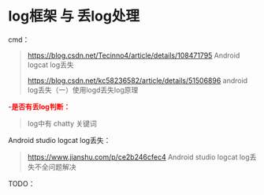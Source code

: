 # log框架 与 丢log处理

cmd：

> https://blog.csdn.net/Tecinno4/article/details/108471795    Android logcat log丢失
>
> https://blog.csdn.net/kc58236582/article/details/51506896    android log丢失（一）使用logd丢失log原理

-**<font color='red'>是否有丢log判断：</font>**

> log中有   chatty  关键词

Android studio logcat log丢失：

> https://www.jianshu.com/p/ce2b246cfec4   Android studio logcat log丢失不全问题解决



TODO： 